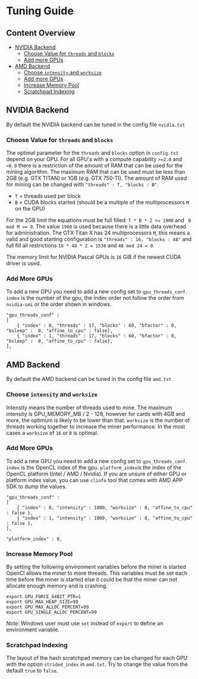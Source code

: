 # Tuning Guide

## Content Overview
* [NVIDIA Backend](#nvidia-backend)
  * [Choose Value for `threads` and `blocks`](#choose-value-for-threads-and-blocks)
  * [Add more GPUs](#add-more-gpus)
* [AMD Backend](#amd-backend)
  * [Choose `intensity` and `worksize`](#choose-intensity-and-worksize)
  * [Add more GPUs](#add-more-gpus)
  * [Increase Memory Pool](#increase-memory-pool)
  * [Scratchpad Indexing](#scratchpad-indexing)

## NVIDIA Backend

By default the NVIDIA backend can be tuned in the config file `nvidia.txt`

### Choose Value for `threads` and `blocks`

The optimal parameter for the `threads` and `blocks` option in `config.txt` depend on your GPU.
For all GPU's with a compute capability `>=2.0` and `<6.0` there is a restriction of the amount of RAM that can be used for the mining algorithm.
The maximum RAM that can be used must be less than 2GB (e.g. GTX TITAN) or 1GB (e.g. GTX 750-TI).
The amount of RAM used for mining can be changed with `"threads" : T, "blocks : B"`.
  - `T` = threads used per block
  - `B` = CUDA blocks started (should be a multiple of the multiprocessors `M` on the GPU)

For the 2GB limit the equations must be full filled: `T * B * 2 <= 1900` and ` B mod M == 0`.
The value `1900` is used because there is a little data overhead for administration.
The GTX Titan X has 24 multiprocessors `M`, this means a valid and good starting configuration is `"threads" : 16, "blocks : 48"`
and full fill all restrictions `16 * 48 * 2 = 1536` and `48 mod 24 = 0`.

The memory limit for NVIDIA Pascal GPUs is `16` GiB if the newest CUDA driver is used.

### Add More GPUs

To add a new GPU you need to add a new config set to `gpu_threads_conf`.
`index` is the number of the gpu, the index order not follow the order from `nvidia-smi` or the order shown in windows.

```
"gpu_threads_conf" :
[
    { "index" : 0, "threads" : 17, "blocks" : 60, "bfactor" : 0, "bsleep" :  0, "affine_to_cpu" : false},
    { "index" : 1, "threads" : 17, "blocks" : 60, "bfactor" : 0, "bsleep" :  0, "affine_to_cpu" : false},
],
```

## AMD Backend

By default the AMD backend can be tuned in the config file `amd.txt`

### Choose `intensity` and `worksize`

Intensity means the number of threads used to mine. The maximum intensity is GPU_MEMORY_MB / 2 - 128, however for cards with 4GB and more, the optimum is likely to be lower than that.
`worksize` is the number of threads working together to increase the miner performance.
In the most cases a `worksize` of `16` or `8` is optimal.

### Add More GPUs

To add a new GPU you need to add a new config set to `gpu_threads_conf`. `index` is the OpenCL index of the gpu.
`platform_index`is the index of the OpenCL platform (Intel / AMD / Nvidia).
If you are unsure of either GPU or platform index value, you can use `clinfo` tool that comes with AMD APP SDK to dump the values.

```
"gpu_threads_conf" :
[
    { "index" : 0, "intensity" : 1000, "worksize" : 8, "affine_to_cpu" : false },
    { "index" : 1, "intensity" : 1000, "worksize" : 8, "affine_to_cpu" : false },
],

"platform_index" : 0,
```

### Increase Memory Pool

By setting the following environment variables before the miner is started OpenCl allows the miner to more threads.
This variables must be set each time before the miner is started else it could be that the miner can not allocate enough memory and is crashing.

```
export GPU_FORCE_64BIT_PTR=1
export GPU_MAX_HEAP_SIZE=99
export GPU_MAX_ALLOC_PERCENT=99
export GPU_SINGLE_ALLOC_PERCENT=99
```

*Note:* Windows user must use `set` instead of `export` to define an environment variable.

### Scratchpad Indexing

The layout of the hash scratchpad memory can be changed for each GPU with the option `strided_index` in `amd.txt`.
Try to change the value from the default `true` to `false`.
